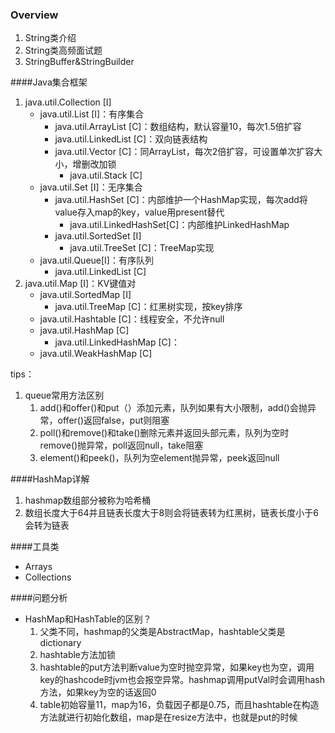 ### Overview
1. String类介绍
2. String类高频面试题
3. StringBuffer&StringBuilder



####Java集合框架

1. java.util.Collection [I]
   - java.util.List [I]：有序集合
     - java.util.ArrayList [C]：数组结构，默认容量10，每次1.5倍扩容
     - java.util.LinkedList [C]：双向链表结构
     - java.util.Vector [C]：同ArrayList，每次2倍扩容，可设置单次扩容大小，增删改加锁
       - java.util.Stack [C]
   - java.util.Set [I]：无序集合
     - java.util.HashSet [C]：内部维护一个HashMap实现，每次add将value存入map的key，value用present替代
       - java.util.LinkedHashSet[C]：内部维护LinkedHashMap
     - java.util.SortedSet [I]
       - java.util.TreeSet [C]：TreeMap实现
   - java.util.Queue[I]：有序队列
     - java.util.LinkedList [C]
2. java.util.Map [I]：KV键值对
   - java.util.SortedMap [I]
     - java.util.TreeMap [C]：红黑树实现，按key排序
   - java.util.Hashtable [C]：线程安全，不允许null
   - java.util.HashMap [C]
     - java.util.LinkedHashMap [C]：
   - java.util.WeakHashMap [C]

tips：

1. queue常用方法区别
   1. add()和offer()和put（）添加元素，队列如果有大小限制，add()会抛异常，offer()返回false，put则阻塞
   2. poll()和remove()和take()删除元素并返回头部元素，队列为空时remove()抛异常，poll返回null，take阻塞
   3. element()和peek()，队列为空element抛异常，peek返回null

####HashMap详解

1. hashmap数组部分被称为哈希桶
2. 数组长度大于64并且链表长度大于8则会将链表转为红黑树，链表长度小于6会转为链表

####工具类

- Arrays
- Collections

####问题分析

- HashMap和HashTable的区别？
  1. 父类不同，hashmap的父类是AbstractMap，hashtable父类是dictionary
  2. hashtable方法加锁
  3. hashtable的put方法判断value为空时抛空异常，如果key也为空，调用key的hashcode时jvm也会报空异常。hashmap调用putVal时会调用hash方法，如果key为空的话返回0
  4. table初始容量11，map为16，负载因子都是0.75，而且hashtable在构造方法就进行初始化数组，map是在resize方法中，也就是put的时候